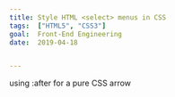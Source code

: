 ```yaml
---
title: Style HTML <select> menus in CSS
tags:  ["HTML5", "CSS3"]
goal:  Front-End Engineering
date:  2019-04-18


---
```

using :after for a pure CSS arrow

